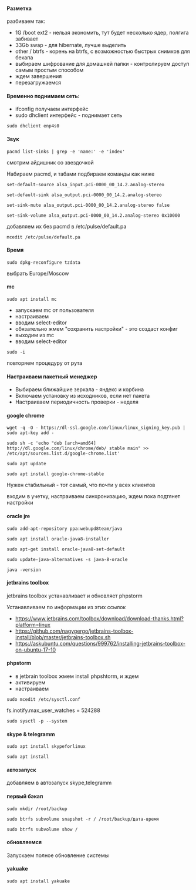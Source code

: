 #### Разметка
разбиваем так:
* 1G /boot ext2 - нельзя экономить, тут будет несколько ядер, полгига забивает
* 33Gb swap - для hibernate, лучше выделить
* other / btrfs - корень на btrfs, с возможностью быстрых снимков для бекапа
* выбираем шифрование для домашней папки - контролируем доступ самым простым способом
* ждем завершения
* перезагружаемся
  
#### Временно поднимаем сеть:
* ifconfig получаем интерфейс
* sudo dhclient интерфейс - поднимает сеть

`sudo dhclient enp4s0`

#### Звук
`pacmd list-sinks | grep -e 'name:' -e 'index'`

смотрим айдишник со звездочкой

Набираем pacmd, и табами подбираем команды как ниже

`set-default-source alsa_input.pci-0000_00_14.2.analog-stereo`

`set-default-sink alsa_output.pci-0000_00_14.2.analog-stereo`

`set-sink-mute alsa_output.pci-0000_00_14.2.analog-stereo false`

`set-sink-volume alsa_output.pci-0000_00_14.2.analog-stereo 0x10000`

добавляем их без pacmd в /etc/pulse/default.pa

`mcedit /etc/pulse/default.pa`

#### Время
`sudo dpkg-reconfigure tzdata`

выбрать Europe/Moscow

#### mc
`sudo apt install mc`

* запускаем mc от пользователя
* настраиваем
* вводим select-editor
* обязательно жмем "сохранить настройки" - это создаст конфиг
* выходим из mc
* вводим select-editor

`sudo -i`

повторяем процедуру от рута

#### Настраиваем пакетный менеджер
* Выбираем ближайшие зеркала - яндекс и корбина
* Включаем установку из исходников, если нет пакета
* Настраиваем периодичность проверки - неделя

#### google chrome

`wget -q -O - https://dl-ssl.google.com/linux/linux_signing_key.pub | sudo apt-key add -`

`sudo sh -c 'echo "deb [arch=amd64] http://dl.google.com/linux/chrome/deb/ stable main" >> /etc/apt/sources.list.d/google-chrome.list'`

`sudo apt update`

`sudo apt install google-chrome-stable`
 
Нужен стабильный - тот самый, что почти у всех клиентов

входим в учетку, настраиваем синхронизацию, ждем пока подтянет настройки

#### oracle jre
`sudo add-apt-repository ppa:webupd8team/java`

`sudo apt install oracle-java8-installer`

`sudo apt-get install oracle-java8-set-default`

`sudo update-java-alternatives -s java-8-oracle`

`java -version`

#### jetbrains toolbox
jetbrains toolbox устанавливает и обновляет phpstorm

Устанавливаем по информации из этих ссылок
* https://www.jetbrains.com/toolbox/download/download-thanks.html?platform=linux
* https://github.com/nagygergo/jetbrains-toolbox-install/blob/master/jetbrains-toolbox.sh
* https://askubuntu.com/questions/999762/installing-jetbrains-toolbox-on-ubuntu-17-10


#### phpstorm
* в jetbrain toolbox жмем install phpshtorm, и ждем
* активируем
* настраиваем

`sudo mcedit /etc/sysctl.conf`

fs.inotify.max_user_watches = 524288

`sudo sysctl -p --system`

#### skype & telegramm
`sudo apt install skypeforlinux`

`sudo apt install `

#### автозапуск
добавляем в автозапуск skype,telegramm

#### первый бэкап
`sudo mkdir /root/backup`

`sudo btrfs subvolume snapshot -r / /root/backup/дата-время`

`sudo btrfs subvolume show /`

#### обновляемся
Запускаем полное обновление системы

#### yakuake
`sudo apt install yakuake`

